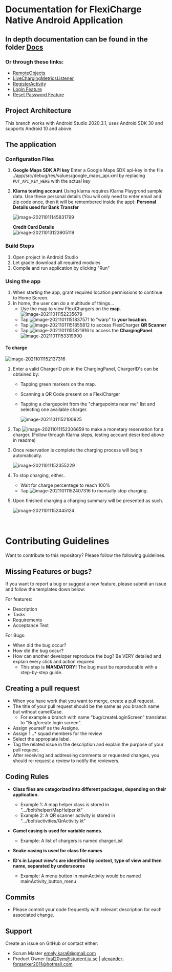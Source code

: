 # Documentation for FlexiCharge Native Android Application

## In depth documentation can be found in the folder [Docs](./Docs/)
### Or through these links:
   * [RemoteObjects](./Docs/RemoteObjects.md)
   * [LiveChargingMetricsListener](./Docs/LiveMetricsFeature.md)
   * [RegisterActivity](./Docs/RegisterFeature.md)
   * [Login Feature](./Docs/LoginFeature.md)
   * [Reset Password Feature](./Docs/ResetPasswordFeature.md)


## Project Architecture

  This branch works with Android Studio 2020.3.1, uses Android SDK 30 and supports Android 10 and above.

## The application

### Configuration Files

1. **Google Maps SDK API key**
   Enter a Google Maps SDK api-key in the file ./app/src/debug/res/values/google_maps_api.xml by replacing `PUT_API_KEY_HERE` with the actual key

2. **Klarna testing account**
   Using klarna requires Klarna Playgrond sample data. Use these personal details (You will only need to enter email and zip code once, then it will be remembered inside the app):
   **Personal Details used for Bank Transfer**
   
     ![image-20211011145831799](./images/image-20211011145831799.png)
   
   **Credit Card Details** <br/>
   ![image-20211013123905119](./images/image-20211013123905119.png)

### Build Steps

1. Open project in Android Studio
2. Let gradle download all required modules
3. Compile and run application by clicking "Run"


### Using the app

1. When starting the app, grant required location permissions to continue to Home Screen.
2. In home, the user can do a multitude of things...
   * Use the map to view FlexiChargers on the **map**.![image-20211011152235679](./images/image-20211011152235679.png)
   * Tap ![image-20211011151837571](./images/image-20211011151837571.png) to "warp" to **your location**. 
   * Tap ![image-20211011151855812](./images/image-20211011151855812.png) to access FlexiCharger **QR Scanner**
   * Tap ![image-20211011151821916](./images/image-20211011151821916.png) to access the **ChargingPanel**.   ![image-20211011153319900](./images/image-20211011153319900.png) 

#### To charge

   ![image-20211011152137316](./images/image-20211011152137316.png)

1. Enter a valid ChargerID pin in the ChargingPanel, ChargerID's can be obtained by:
   * Tapping green markers on the map.
   * Scanning a QR Code present on a FlexiCharger
   * Tapping a chargepoint from the "chargepoints near me" list and selecting one available charger.

     ![image-20211011152100925](./images/image-20211011152100925.png)
2. Tap ![image-20211011152306659](./images/image-20211011152306659.png) to make a monetary reservation for a charger. (Follow through Klarna steps, testing account described above in readme)
3. Once reservation is complete the charging process will begin automatically.

   ![image-20211011152355229](./images/image-20211011152355229.png)
4. To stop charging, either..
   * Wait for charge percentege to reach 100%
   * Tap ![image-20211011152407316](./images/image-20211011152407316.png) to manually stop charging.
5. Upon finished charging a charging summary will be presented as such.

   ![image-20211011152445124](./images/image-20211011152445124.png)

<br/>

# Contributing Guidelines

Want to contribute to this repository? Please follow the following guidelines.

## Missing Features or bugs?
If you want to report a bug or suggest a new feature, please submit an issue and follow the templates down below: 

For features:
* Description
* Tasks
* Requirements
* Acceptance Test

For Bugs: 
* When did the bug occur?
* How did the bug occur?
* How can another developer reproduce the bug? Be VERY detailed and explain every click and action required
  * This step is **MANDATORY!** The bug must be reproducable with a step-by-step guide.

## Creating a pull request

* When you have work that you want to merge, create a pull request.
* The title of your pull request should be the same as you branch name but without camelCase.
  * For example a branch with name "bug/createLoginScreen" translates to "Bug/create login screen".
* Assign yourself as the Assigne.
* Assign 1...* squad members for the review
* Select the appropiate label.
* Tag the related issue in the description and explain the purpose of your pull request.
* After receiving and addressing comments or requested changes, you should re-request a review to notify the reviewers. 

## Coding Rules
* **Class files are categorized into different packages, depending on their application.** <br/>
  * Example 1: A map helper class is stored in ".../bolt/helper/MapHelper.kt" <br/>
  * Example 2: A QR scanner activity is stored in ".../bolt/activities/QrActivity.kt" <br/>

* **Camel casing is used for variable names.** <br/>
  * Example: A list of chargers is named chargerList
* **Snake casing is used for class file names**
* **ID's in Layout view's are identified by context, type of view and then name, separated by underscores** <br/>
    * Example: A menu button in mainActivity would be named mainActivity_button_menu

## Commits
* Please commit your code frequently with relevant description for each associated change.

## Support

Create an issue on GitHub or contact either:
* Scrum Master emely.kara6@gmail.com
* Product Owner foal20ym@student.ju.se | alexander-forsanker2011@hotmail.com

